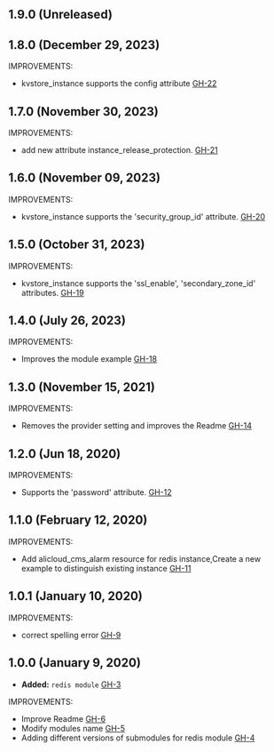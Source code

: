 ## 1.9.0 (Unreleased)
## 1.8.0 (December 29, 2023)

IMPROVEMENTS:

- kvstore_instance supports the config attribute [GH-22](https://github.com/alibabacloud-automation/terraform-alicloud-redis/pull/22)

## 1.7.0 (November 30, 2023)

IMPROVEMENTS:

- add new attribute instance_release_protection. [GH-21](https://github.com/alibabacloud-automation/terraform-alicloud-redis/pull/21)

## 1.6.0 (November 09, 2023)

IMPROVEMENTS:

- kvstore_instance supports the 'security_group_id' attribute. [GH-20](https://github.com/alibabacloud-automation/terraform-alicloud-redis/pull/20)
  
## 1.5.0 (October 31, 2023)

IMPROVEMENTS:

- kvstore_instance supports the 'ssl_enable', 'secondary_zone_id' attributes. [GH-19](https://github.com/alibabacloud-automation/terraform-alicloud-redis/pull/19)

## 1.4.0 (July 26, 2023)

IMPROVEMENTS:

- Improves the module example [GH-18](https://github.com/terraform-alicloud-modules/terraform-alicloud-redis/pull/18)

## 1.3.0 (November 15, 2021)

IMPROVEMENTS:

- Removes the provider setting and improves the Readme [GH-14](https://github.com/terraform-alicloud-modules/terraform-alicloud-redis/pull/14)

## 1.2.0 (Jun 18, 2020)

IMPROVEMENTS:

- Supports the 'password' attribute. [GH-12](https://github.com/terraform-alicloud-modules/terraform-alicloud-redis/pull/12)

## 1.1.0 (February 12, 2020)

IMPROVEMENTS:

- Add alicloud_cms_alarm resource for redis instance,Create a new example to distinguish existing instance [GH-11](https://github.com/terraform-alicloud-modules/terraform-alicloud-redis/pull/11)

## 1.0.1 (January 10, 2020)

IMPROVEMENTS:

- correct spelling error [GH-9](https://github.com/terraform-alicloud-modules/terraform-alicloud-redis/pull/9)

## 1.0.0 (January 9, 2020)

- **Added:** `redis module` [GH-3](https://github.com/terraform-alicloud-modules/terraform-alicloud-redis/pull/3)

IMPROVEMENTS:

- Improve Readme [GH-6](https://github.com/terraform-alicloud-modules/terraform-alicloud-redis/pull/6)
- Modify modules name [GH-5](https://github.com/terraform-alicloud-modules/terraform-alicloud-redis/pull/5)
- Adding different versions of submodules for redis module [GH-4](https://github.com/terraform-alicloud-modules/terraform-alicloud-redis/pull/4)
